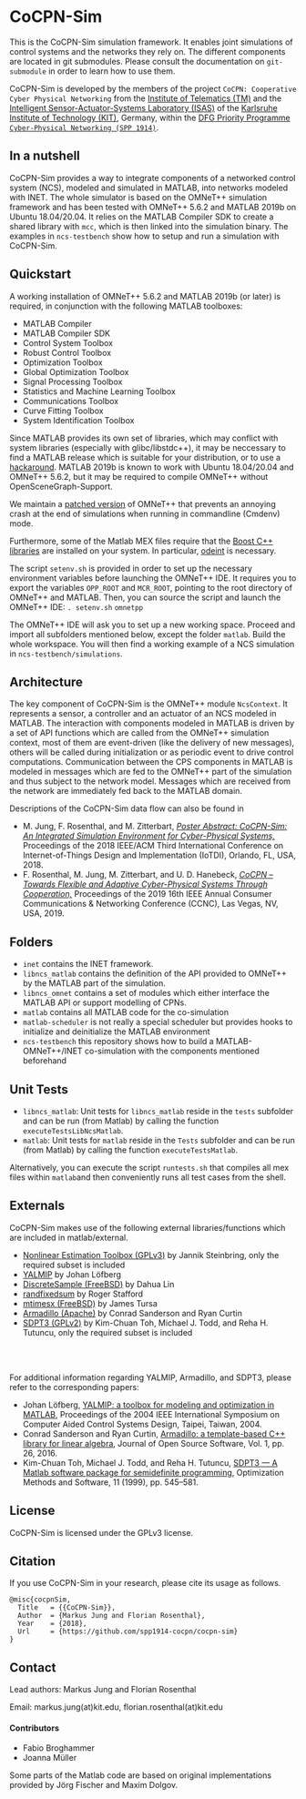 # CoCPN-Sim
This is the CoCPN-Sim simulation framework. It enables joint simulations of control systems and the networks they rely on.
The different components are located in git submodules.
Please consult the documentation on ``git-submodule`` in order to learn how to use them.

CoCPN-Sim is developed by the members of the project ``CoCPN: Cooperative Cyber Physical Networking`` from the [Institute of Telematics (TM)](http://telematics.tm.kit.edu/english/index.php) and the [Intelligent Sensor-Actuator-Systems Laboratory (ISAS)](https://isas.iar.kit.edu/) of the [Karlsruhe Institute of Technology (KIT)](https://www.kit.edu/english/index.php), Germany, within the [DFG Priority Programme ``Cyber-Physical Networking (SPP 1914)``](http://spp1914.de/home/).

## In a nutshell
CoCPN-Sim provides a way to integrate components of a networked control system (NCS), modeled and simulated in MATLAB, into networks modeled with INET.
The whole simulator is based on the OMNeT++ simulation framework and has been tested with OMNeT++ 5.6.2 and MATLAB 2019b on Ubuntu 18.04/20.04.
It relies on the MATLAB Compiler SDK to create a shared library with ``mcc``, which is then linked into the simulation binary.
The examples in ``ncs-testbench`` show how to setup and run a simulation with CoCPN-Sim.

## Quickstart
A working installation of OMNeT++ 5.6.2 and MATLAB 2019b (or later) is required, in conjunction with the following MATLAB toolboxes:

* MATLAB Compiler
* MATLAB Compiler SDK
* Control System Toolbox
* Robust Control Toolbox
* Optimization Toolbox
* Global Optimization Toolbox
* Signal Processing Toolbox
* Statistics and Machine Learning Toolbox
* Communications Toolbox
* Curve Fitting Toolbox
* System Identification Toolbox

Since MATLAB provides its own set of libraries, which may conflict with system libraries (especially with glibc/libstdc++), it may be neccessary to find a MATLAB release which is suitable for your distribution, or to use a [hackaround](https://wiki.archlinux.org/index.php/matlab#MATLAB_crashes_when_displaying_graphics).
MATLAB 2019b is known to work with Ubuntu 18.04/20.04 and OMNeT++ 5.6.2, but it may be required to compile OMNeT++ without OpenSceneGraph-Support.

We maintain a [patched version](https://github.com/spp1914-cocpn/omnetpp) of OMNeT++ that prevents an annoying crash at the end of simulations when running in commandline (Cmdenv) mode.

Furthermore, some of the Matlab MEX files require that the [Boost C++ libraries](https://www.boost.org/) are installed on your system.
In particular, [odeint](https://www.boost.org/doc/libs/1_77_0/libs/numeric/odeint/doc/html/index.html) is necessary.

The script ``setenv.sh`` is provided in order to set up the necessary environment variables before launching the OMNeT++ IDE.
It requires you to export the variables ``OPP_ROOT`` and ``MCR_ROOT``, pointing to the root directory of OMNeT++ and MATLAB.
Then, you can source the script and launch the OMNeT++ IDE:
``. setenv.sh``
``omnetpp``

The OMNeT++ IDE will ask you to set up a new working space.
Proceed and import all subfolders mentioned below, except the folder ``matlab``.
Build the whole workspace.
You will then find a working example of a NCS simulation in ``ncs-testbench/simulations``.

## Architecture
The key component of CoCPN-Sim is the OMNeT++ module ``NcsContext``.
It represents a sensor, a controller and an actuator of an NCS modeled in MATLAB.
The interaction with components modeled in MATLAB is driven by a set of API functions which are called from the OMNeT++ simulation context, most of them are event-driven (like the delivery of new messages), others will be called during initialization or as periodic event to drive control computations.
Communication between the CPS components in MATLAB is modeled in messages which are fed to the OMNeT++ part of the simulation and thus subject to the network model.
Messages which are received from the network are immediately fed back to the MATLAB domain.

Descriptions of the CoCPN-Sim data flow can also be found in 
* M. Jung, F. Rosenthal, and M. Zitterbart, [*Poster Abstract: CoCPN-Sim: An Integrated Simulation Environment for Cyber-Physical Systems,*](https://doi.org/10.1109/IoTDI.2018.00040) Proceedings of the 2018 IEEE/ACM Third International Conference on Internet-of-Things Design and Implementation (IoTDI), Orlando, FL, USA, 2018.
* F. Rosenthal, M. Jung, M. Zitterbart, and U. D. Hanebeck, [*CoCPN – Towards Flexible and Adaptive Cyber-Physical Systems Through Cooperation,*](https://doi.org/10.1109/CCNC.2019.8651882) Proceedings of the 2019 16th IEEE Annual Consumer Communications & Networking Conference (CCNC),  Las Vegas, NV, USA, 2019.


## Folders
* ``inet`` contains the INET framework.
* ``libncs_matlab`` contains the definition of the API provided to OMNeT++ by the MATLAB part of the simulation.
* ``libncs_omnet`` contains a set of modules which either interface the MATLAB API or support modelling of CPNs.
* ``matlab`` contains all MATLAB code for the co-simulation
* ``matlab-scheduler`` is not really a special scheduler but provides hooks to initialize and deinitialize the MATLAB environment
* ``ncs-testbench`` this repository shows how to build a MATLAB-OMNeT++/INET co-simulation with the components mentioned beforehand

## Unit Tests
* ``libncs_matlab``: Unit tests for ``libncs_matlab`` reside in the ``tests`` subfolder and can be run (from Matlab) by calling the function ``executeTestsLibNcsMatlab``.
* ``matlab``: Unit tests for ``matlab`` reside in the ``Tests`` subfolder and can be run (from Matlab) by calling the function ``executeTestsMatlab``.

Alternatively, you can execute the script ``runtests.sh`` that compiles all mex files within ``matlab``and then conveniently runs all test cases from the shell.

## Externals
CoCPN-Sim makes use of the following external libraries/functions which are included in matlab/external.
* [Nonlinear Estimation Toolbox (GPLv3)](https://nonlinearestimation.bitbucket.io/) by Jannik Steinbring, only the required subset is included
* [YALMIP](https://yalmip.github.io/) by Johan Löfberg
* [DiscreteSample (FreeBSD)](https://de.mathworks.com/matlabcentral/fileexchange/21912-sampling-from-a-discrete-distribution) by Dahua Lin
* [randfixedsum](https://www.mathworks.com/matlabcentral/fileexchange/9700-random-vectors-with-fixed-sum) by Roger Stafford
* [mtimesx (FreeBSD)](https://de.mathworks.com/matlabcentral/fileexchange/25977-mtimesx-fast-matrix-multiply-with-multi-dimensional-support) by James Tursa
* [Armadillo (Apache)](http://arma.sourceforge.net/) by Conrad Sanderson and Ryan Curtin
* [SDPT3 (GPLv2)](https://blog.nus.edu.sg/mattohkc/softwares/sdpt3/) by Kim-Chuan Toh, Michael J. Todd, and Reha H. Tutuncu, only the required subset is included

<br>
<br>

For additional information regarding YALMIP, Armadillo, and SDPT3, please refer to the corresponding papers:
* Johan Löfberg, [YALMIP: a toolbox for modeling and optimization in MATLAB](https://doi.org/10.1109/CACSD.2004.1393890), Proceedings of the 2004 IEEE International Symposium on Computer Aided Control Systems Design, Taipei, Taiwan, 2004.
* Conrad Sanderson and Ryan Curtin, [Armadillo: a template-based C++ library for linear algebra](http://arma.sourceforge.net/armadillo_joss_2016.pdf), Journal of Open Source Software, Vol. 1, pp. 26, 2016.
* Kim-Chuan Toh, Michael J. Todd, and Reha H. Tutuncu, [SDPT3 — A Matlab software package for semidefinite programming](https://doi.org/10.1080/10556789908805762), Optimization Methods and Software, 11 (1999), pp. 545–581.

## License
CoCPN-Sim is licensed under the GPLv3 license.

## Citation
If you use CoCPN-Sim in your research, please cite its usage as follows.
````
@misc{cocpnSim,
  Title   = {{CoCPN-Sim}},
  Author  = {Markus Jung and Florian Rosenthal},
  Year    = {2018},
  Url     = {https://github.com/spp1914-cocpn/cocpn-sim}
}
````
## Contact
 Lead authors: Markus Jung and Florian Rosenthal
 
 Email: markus.jung(at)kit.edu, florian.rosenthal(at)kit.edu

  #### Contributors
  * Fabio Broghammer
  * Joanna Müller

Some parts of the Matlab code are based on original implementations provided by Jörg Fischer and Maxim Dolgov.
